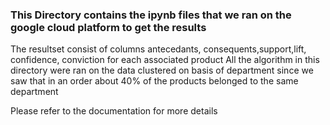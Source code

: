 ### This Directory contains the ipynb files that we ran on the google cloud platform to get the results
The resultset consist of columns antecedants, consequents,support,lift, confidence, conviction for each associated product
All the algorithm in this directory were ran on the data clustered on basis of department since we saw that in an order about 40% of the products belonged to the same department

Please refer to the documentation for more details
